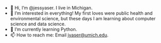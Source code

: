 - 👋 Hi, I’m @jessyaser. I live in Michigan.
- 👀 I’m interested in everything! My first loves were public health and environmental science, but these days I am learning about computer science and data science.
- 🌱 I’m currently learning Python.
- 📫 How to reach me: Email jyaser@umich.edu.

<!---
jessyaser/jessyaser is a ✨ special ✨ repository because its `README.md` (this file) appears on your GitHub profile.
You can click the Preview link to take a look at your changes.
--->
